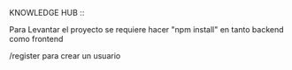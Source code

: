 KNOWLEDGE HUB :: 

Para Levantar el proyecto se requiere hacer "npm install" en tanto backend como frontend

/register para crear un usuario 